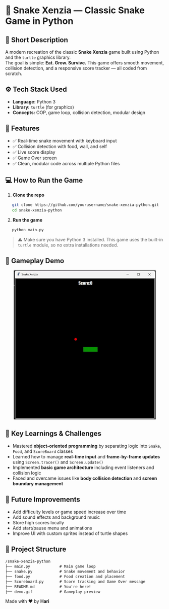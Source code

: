 # 🐍 Snake Xenzia — Classic Snake Game in Python

## 🎯 Short Description

A modern recreation of the classic **Snake Xenzia** game built using Python and the `turtle` graphics library.  
The goal is simple: **Eat. Grow. Survive.**
This game offers smooth movement, collision detection, and a responsive score tracker — all coded from scratch.

## ⚙️ Tech Stack Used

- **Language:** Python 3  
- **Library:** `turtle` (for graphics)  
- **Concepts:** OOP, game loop, collision detection, modular design

## 🚀 Features

- ✅ Real-time snake movement with keyboard input  
- ✅ Collision detection with food, wall, and self  
- ✅ Live score display  
- ✅ Game Over screen  
- ✅ Clean, modular code across multiple Python files

## 💻 How to Run the Game

1. **Clone the repo**

```bash
   git clone https://github.com/yourusername/snake-xenzia-python.git
   cd snake-xenzia-python
````

2. **Run the game**

```bash
   python main.py
```

> ⚠️ Make sure you have Python 3 installed. This game uses the built-in `turtle` module, so no extra installations needed.

## 🎥 Gameplay Demo

<p align="center">
  <img src="Snake%20game/demo.gif" width="450" alt="Snake Gameplay Demo" />
</p>

## 🧠 Key Learnings & Challenges

* Mastered **object-oriented programming** by separating logic into `Snake`, `Food`, and `ScoreBoard` classes
* Learned how to manage **real-time input** and **frame-by-frame updates** using `Screen.tracer()` and `Screen.update()`
* Implemented **basic game architecture** including event listeners and collision logic
* Faced and overcame issues like **body collision detection** and **screen boundary management**

## 🔮 Future Improvements

* Add difficulty levels or game speed increase over time
* Add sound effects and background music
* Store high scores locally
* Add start/pause menu and animations
* Improve UI with custom sprites instead of turtle shapes

## 📁 Project Structure

```
/snake-xenzia-python
├── main.py             # Main game loop
├── snake.py            # Snake movement and behavior
├── food.py             # Food creation and placement
├── Scoreboard.py       # Score tracking and Game Over message
├── README.md           # You're here!
├── demo.gif            # Gameplay preview
```

Made with ❤️ by **Hari**
